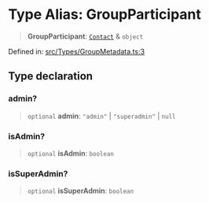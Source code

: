 # Type Alias: GroupParticipant

> **GroupParticipant**: [`Contact`](../interfaces/Contact.md) & `object`

Defined in: [src/Types/GroupMetadata.ts:3](https://github.com/Fokusdotid/Baileys/blob/039f28db78950e3bac7c407f144ea390dcdf207d/src/Types/GroupMetadata.ts#L3)

## Type declaration

### admin?

> `optional` **admin**: `"admin"` \| `"superadmin"` \| `null`

### isAdmin?

> `optional` **isAdmin**: `boolean`

### isSuperAdmin?

> `optional` **isSuperAdmin**: `boolean`
